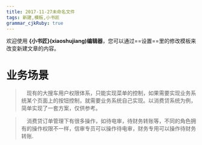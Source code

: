 ```yaml
---
title: 2017-11-27未命名文件 
tags: 新建,模板,小书匠
grammar_cjkRuby: true
---
```



欢迎使用 **{小书匠}(xiaoshujiang)编辑器**，您可以通过==设置==里的修改模板来改变新建文章的内容。




# 业务场景
> &ensp;&ensp;现有的大搜车用户权限体系，只能实现菜单的控制，如果需要实现业务系统某个页面上的按钮控制，就需要业务系统自己实现。以消费贷系统为例，简单实现了一套方案，仅供参考。

> &ensp;&ensp;消费贷订单管理下有很多操作，如待电审，待财务转账等，不同的角色拥有的操作权限不一样，信审专员可以操作待电审，财务专用可以操作待财务转账.
    
